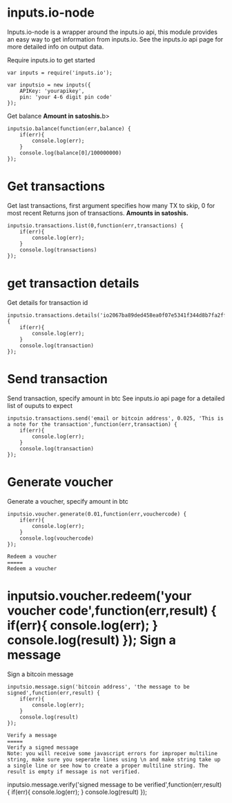 inputs.io-node
=====
Inputs.io-node is a wrapper around the inputs.io api, this module provides an easy way to get information from inputs.io. See the inputs.io api page for more detailed info on output data.


Require inputs.io to get started

```
var inputs = require('inputs.io');

var inputsio = new inputs({
	APIKey: 'yourapikey',
	pin: 'your 4-6 digit pin code'
});
```

Get balance
<b>Amount in satoshis.</b>b>

```
inputsio.balance(function(err,balance) {
	if(err){
		console.log(err);
	}
	console.log(balance[0]/100000000)
});
```
Get transactions
=====
Get last transactions, first argument specifies how many TX to skip, 0 for most recent
Returns json of transactions. <b>Amounts in satoshis.</b>

```
inputsio.transactions.list(0,function(err,transactions) {
	if(err){
		console.log(err);
	}
	console.log(transactions)
});
```

get transaction details
=====
Get details for transaction id

```
inputsio.transactions.details('io2067ba89ded458ea0f07e5341f344d8b7fa2ff4b72c5903a34aa8e5c223c85',function(err,transaction) {
	if(err){
		console.log(err);
	}
	console.log(transaction)
});
```
Send transaction
=====
Send transaction, specify amount in btc
See inputs.io api page for a detailed list of ouputs to expect

```
inputsio.transactions.send('email or bitcoin address', 0.025, 'This is a note for the transaction',function(err,transaction) {
	if(err){
		console.log(err);
	}
	console.log(transaction)
});
```
Generate voucher
=====

Generate a voucher, specify amount in btc

```
inputsio.voucher.generate(0.01,function(err,vouchercode) {
	if(err){
		console.log(err);
	}
	console.log(vouchercode)
});

Redeem a voucher
=====
Redeem a voucher

```
inputsio.voucher.redeem('your voucher code',function(err,result) {
	if(err){
		console.log(err);
	}
	console.log(result)
});
Sign a message
=====
Sign a bitcoin message

```
inputsio.message.sign('bitcoin address', 'the message to be signed',function(err,result) {
	if(err){
		console.log(err);
	}
	console.log(result)
});

Verify a message
=====
Verify a signed message
Note: you will receive some javascript errors for improper multiline string, make sure you seperate lines using \n and make string take up a single line or see how to create a proper multiline string. The result is empty if message is not verified.

```
inputsio.message.verify('signed message to be verified',function(err,result) {
	if(err){
		console.log(err);
	}
	console.log(result)
});